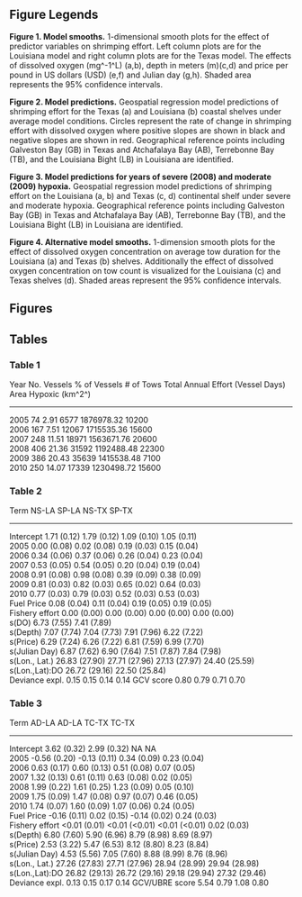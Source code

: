 ## Figure Legends

**Figure 1. Model smooths.** 1-dimensional smooth plots for the effect of predictor variables on shrimping effort. Left column plots are for the Louisiana model and right column plots are for the Texas model. The effects of dissolved oxygen (mg^-1^L) (a,b), depth in meters (m)(c,d) and price per pound in US dollars (USD) (e,f) and Julian day (g,h). Shaded area represents the 95% confidence intervals.
 
**Figure 2. Model predictions.** Geospatial regression model predictions of shrimping effort for the Texas (a) and Louisiana (b) coastal shelves under average model conditions. Circles represent the rate of change in shrimping effort with dissolved oxygen where positive slopes are shown in black and negative slopes are shown in red.  Geographical reference points including Galveston Bay (GB) in Texas and Atchafalaya Bay (AB), Terrebonne Bay (TB), and the Louisiana Bight (LB) in Louisiana are identified.

**Figure 3. Model predictions for years of severe (2008) and moderate (2009) hypoxia.** Geospatial regression model predictions of  shrimping effort  on the Louisiana (a, b) and Texas (c, d) continental shelf under severe and moderate hypoxia.  Geographical reference points including Galveston Bay (GB) in Texas and Atchafalaya Bay (AB), Terrebonne Bay (TB), and the Louisiana Bight (LB) in Louisiana are identified.

**Figure 4. Alternative model smooths.** 1-dimension smooth plots for the effect of dissolved oxygen concentration on average tow duration for the Louisiana (a) and Texas (b) shelves.  Additionally the effect of dissolved oxygen concentration on tow count is visualized for the Louisiana (c) and Texas shelves (d).  Shaded areas represent the 95% confidence intervals.

## Figures



## Tables


### Table 1

   Year     No. Vessels    % of Vessels      # of Tows     Total Annual Effort (Vessel Days)     Area Hypoxic (km^2^)
--------- --------------  --------------   -------------   ----------------------------------   ----------------------
   2005      74               2.91               6577           1876978.32                             10200   
   2006     167               7.51              12067           1715535.36                             15600    
   2007     248               11.51             18971           1563671.76                             20600    
   2008     406               21.36             31592           1192488.48                             22300    
   2009     386               20.43             35639           1415538.48                              7100    
   2010     250               14.07             17339           1230498.72                             15600  

 
### Table 2


Term           NS-LA             SP-LA              NS-TX               SP-TX
----------     --------------    -----------        --------------      --------------
Intercept      1.71 (0.12)       1.79 (0.12)        1.09 (0.10)         1.05 (0.11)   
2005           0.00 (0.08)       0.02 (0.08)        0.19 (0.03)         0.15 (0.04)   
2006           0.34 (0.06)       0.37 (0.06)        0.26 (0.04)         0.23 (0.04)   
2007           0.53 (0.05)       0.54 (0.05)        0.20 (0.04)         0.19 (0.04)   
2008           0.91 (0.08)       0.98 (0.08)        0.39 (0.09)         0.38 (0.09)   
2009           0.81 (0.03)       0.82 (0.03)        0.65 (0.02)         0.64 (0.03)   
2010           0.77 (0.03)       0.79 (0.03)        0.52 (0.03)         0.53 (0.03)   
Fuel Price     0.08 (0.04)       0.11 (0.04)        0.19 (0.05)         0.19 (0.05)   
Fishery effort 0.00 (0.00)       0.00 (0.00)        0.00 (0.00)         0.00 (0.00)   
s(DO)          6.73 (7.55)                          7.41 (7.89)   
s(Depth)       7.07 (7.74)       7.04 (7.73)        7.91 (7.96)         6.22 (7.22)   
s(Price)       6.29 (7.24)       6.26 (7.22)        6.81 (7.59)         6.99 (7.70)   
s(Julian Day)  6.87 (7.62)       6.90 (7.64)        7.51 (7.87)         7.84 (7.98)   
s(Lon., Lat.)  26.83 (27.90)     27.71 (27.96)      27.13 (27.97)       24.40 (25.59)   
s(Lon.,Lat):DO                   26.72 (29.16)                          22.50 (25.84)   
Deviance expl. 0.15              0.15               0.14                0.14
GCV score      0.80              0.79               0.71                0.70



### Table 3


Term             AD-LA             AD-LA              TC-TX               TC-TX
----------       --------------    -----------        --------------      --------------
Intercept        3.62 (0.32)       2.99 (0.32)        NA                  NA   
2005             -0.56 (0.20)      -0.13 (0.11)       0.34 (0.09)         0.23 (0.04)   
2006             0.63 (0.17)       0.60 (0.13)        0.51 (0.08)         0.07 (0.05)   
2007             1.32 (0.13)       0.61 (0.11)        0.63 (0.08)         0.02 (0.05)   
2008             1.99 (0.22)       1.61 (0.25)        1.23 (0.09)         0.05 (0.10)   
2009             1.75 (0.09)       1.47 (0.08)        0.97 (0.07)         0.46 (0.05)   
2010             1.74 (0.07)       1.60 (0.09)        1.07 (0.06)         0.24 (0.05)   
Fuel Price       -0.16 (0.11)      0.02 (0.15)        -0.14 (0.02)        0.24 (0.03)   
Fishery effort   <0.01 (0.01)      <0.01 (<0.01)      <0.01 (<0.01)       0.02 (0.03)   
s(Depth)         6.80 (7.60)       5.90 (6.96)        8.79 (8.98)         8.69 (8.97)   
s(Price)         2.53 (3.22)       5.47 (6.53)        8.12 (8.80)         8.23 (8.84)   
s(Julian Day)    4.53 (5.56)       7.05 (7.60)        8.88 (8.99)         8.76 (8.96)   
s(Lon., Lat.)    27.26 (27.83)     27.71 (27.96)      28.94 (28.99)       29.94 (28.98)   
s(Lon.,Lat):DO   26.82 (29.13)     26.72 (29.16)      29.18 (29.94)       27.32 (29.46)
Deviance expl.   0.13              0.15               0.17                0.14
GCV/UBRE score   5.54              0.79               1.08                0.80




